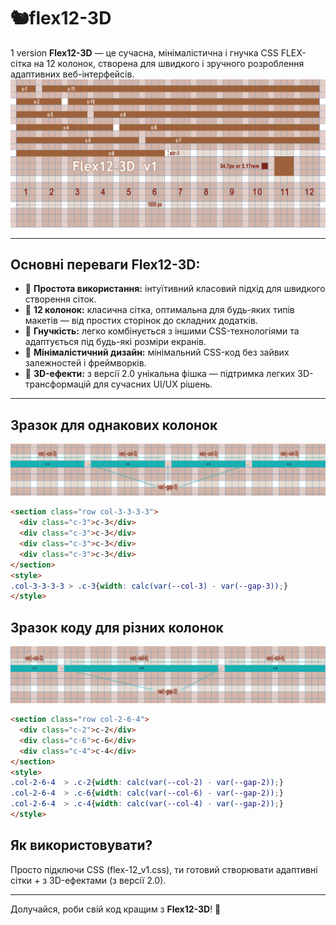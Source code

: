 # 🐿️flex12-3D
1 version
**Flex12-3D** — це сучасна, мінімалістична і гнучка CSS FLEX-сітка на 12 колонок, створена для швидкого і зручного розроблення адаптивних веб-інтерфейсів.
![Flex12](/deposit/images-flex12-v1.png)

---

## Основні переваги Flex12-3D:

- 🔹 **Простота використання:** інтуїтивний класовий підхід для швидкого створення сіток.  
- 🔹 **12 колонок:** класична сітка, оптимальна для будь-яких типів макетів — від простих сторінок до складних додатків.  
- 🔹 **Гнучкість:** легко комбінується з іншими CSS-технологіями та адаптується під будь-які розміри екранів.  
- 🔹 **Мінімалістичний дизайн:** мінімальний CSS-код без зайвих залежностей і фреймворків.  
- 🔹 **3D-ефекти:** з версії 2.0 унікальна фішка — підтримка легких 3D-трансформацій для сучасних UI/UX рішень.  

---

## Зразок для однакових колонок
![example of an adaptive grid](/deposit/col-3-3-3-3.png)
```html
<section class="row col-3-3-3-3">
  <div class="c-3">c-3</div>
  <div class="c-3">c-3</div>
  <div class="c-3">c-3</div>
  <div class="c-3">c-3</div>
</section>
<style>
.col-3-3-3-3 > .c-3{width: calc(var(--col-3) - var(--gap-3));}
</style> 
```

## Зразок коду для різних колонок
![example of an adaptive grid](/deposit/col-2-6-4.png)
```html
<section class="row col-2-6-4">
  <div class="c-2">c-2</div>
  <div class="c-6">c-6</div>
  <div class="c-4">c-4</div>
</section>
<style>
.col-2-6-4  > .c-2{width: calc(var(--col-2) - var(--gap-2));}
.col-2-6-4  > .c-6{width: calc(var(--col-6) - var(--gap-2));}
.col-2-6-4  > .c-4{width: calc(var(--col-4) - var(--gap-2));}
</style> 
```

## Як використовувати?

Просто підключи CSS (flex-12_v1.css), ти готовий створювати адаптивні сітки + з 3D-ефектами (з версії 2.0).

---

Долучайся, роби свій код кращим з **Flex12-3D**! 🚀
```


